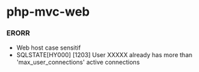 # php-mvc-web

### ERORR
- Web host case sensitif
- SQLSTATE[HY000] [1203] User XXXXX already has more than 'max_user_connections' active connections